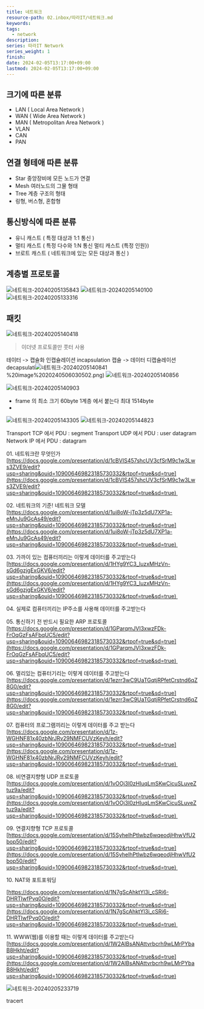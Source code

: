 ```yaml
---
title: 네트워크
resource-path: 02.inbox/따라IT/네트워크.md
keywords:
tags:
  - network
description:
series: 따라IT Network
series_weight: 1
finish:
date: 2024-02-05T13:17:00+09:00
lastmod: 2024-02-05T13:17:00+09:00
---
```

## 크기에 따른 분류
- LAN ( Local Area Network )
- WAN ( Wide Area Network )
- MAN ( Metropolitan Area Network )
- VLAN 
- CAN
- PAN

## 연결 형테애 따른 분류
- Star 중앙장비에 모든 노드가 연결
- Mesh 여러노드의 그물 형태
- Tree 계층 구조의 형태
- 링형, 버스형, 혼합형

## 통신방식에 따른 분류
- 유니 캐스트 ( 특정 대상과 1:1 통신 )
- 멀티 캐스트 ( 특정 다수와 1:N 통신 멀티 캐스트 {특정 인원})
- 브로트 캐스트 ( 네트워크에 있는 모든 대상과 통신 )

## 계층별 프로토콜
![네트워크-20240205135843](../../08.media/20240506030571.png)
![네트워크-20240205140100](../../08.media/20240506030575.png)
![네트워크-20240205133316](../../08.media/20240506030587.png)

## 패킷
![네트워크-20240205140418](../../08.media/20240506030596.png)

>이더넷 프로토콜만 풋터 사용

테이터 -> 캡슐화
인캡슐레이션 incapsulation
캡슐 -> 데이터
디캡슐레이션 decapsulati![네트워크-20240205140841](../../08.media/20240506030502.png)%20image%2020240506030502.png)
![네트워크-20240205140856](../../08.media/20240506030513.png)

![네트워크-20240205140903](../../08.media/20240506030519.png)
- frame 의 최소 크기 60byte 1계층 에서 붙는다 최대 1514byte
- 


![네트워크-20240205143305](../../08.media/20240506030524.png)
![네트워크-20240205144823](../../08.media/20240506030529.png)


Transport TCP 에서 PDU  : segment
Transport UDP 에서 PDU : user datagram
Network IP  에서 PDU : datagram
 


01. 네트워크란 무엇인가[https://docs.google.com/presentation/d/1cBVIS457shcUV3cfSrM9c1w3Lws3ZVE9/edit?usp=sharing&ouid=109006469823185730332&rtpof=true&sd=true](https://docs.google.com/presentation/d/1cBVIS457shcUV3cfSrM9c1w3Lws3ZVE9/edit?usp=sharing&ouid=109006469823185730332&rtpof=true&sd=true) 

02. 네트워크의 기준! 네트워크 모델
[https://docs.google.com/presentation/d/1ui8oW-jTp3z5dU7XP1a-eMnJu9GcAs49/edit?usp=sharing&ouid=109006469823185730332&rtpof=true&sd=true](https://docs.google.com/presentation/d/1ui8oW-jTp3z5dU7XP1a-eMnJu9GcAs49/edit?usp=sharing&ouid=109006469823185730332&rtpof=true&sd=true) 

03. 가까이 있는 컴퓨터끼리는 이렇게 데이터를 주고받는다
[https://docs.google.com/presentation/d/1HYg9YC3_luzxMHzVn-sGd6gzjgExGKV6/edit?usp=sharing&ouid=109006469823185730332&rtpof=true&sd=true](https://docs.google.com/presentation/d/1HYg9YC3_luzxMHzVn-sGd6gzjgExGKV6/edit?usp=sharing&ouid=109006469823185730332&rtpof=true&sd=true) 

04. 실제로 컴퓨터끼리는 IP주소를 사용해 데이터를 주고받는다[](https://docs.google.com/presentation/d/1ovEj3fJiYxVFZgaQglBszEJA3pyvTUAH/edit#slide=id.p1)

05. 통신하기 전 반드시 필요한 ARP 프로토콜
[https://docs.google.com/presentation/d/1GParqmJVI3xwzFDk-FrOqGzFsAFbqUC5/edit?usp=sharing&ouid=109006469823185730332&rtpof=true&sd=true](https://docs.google.com/presentation/d/1GParqmJVI3xwzFDk-FrOqGzFsAFbqUC5/edit?usp=sharing&ouid=109006469823185730332&rtpof=true&sd=true) 

06. 멀리있는 컴퓨터기리는 이렇게 데이터를 주고받는다[https://docs.google.com/presentation/d/1ezrr3wC9UaTGqtjRPfetCrstnd6qZ8G0/edit?usp=sharing&ouid=109006469823185730332&rtpof=true&sd=true](https://docs.google.com/presentation/d/1ezrr3wC9UaTGqtjRPfetCrstnd6qZ8G0/edit?usp=sharing&ouid=109006469823185730332&rtpof=true&sd=true) 

07. 컴퓨터의 프로그램끼리는 이렇게 데이터를 주고 받는다
[https://docs.google.com/presentation/d/1z-WGHNF81x40zbNrJRv29NMFCUVzKeyh/edit?usp=sharing&ouid=109006469823185730332&rtpof=true&sd=true](https://docs.google.com/presentation/d/1z-WGHNF81x40zbNrJRv29NMFCUVzKeyh/edit?usp=sharing&ouid=109006469823185730332&rtpof=true&sd=true) 

08. 비연결지향형 UDP 프로토콜
[https://docs.google.com/presentation/d/1vOOj3I0zHIuqLmSKwCicuSLuveZtuz9a/edit?usp=sharing&ouid=109006469823185730332&rtpof=true&sd=true](https://docs.google.com/presentation/d/1vOOj3I0zHIuqLmSKwCicuSLuveZtuz9a/edit?usp=sharing&ouid=109006469823185730332&rtpof=true&sd=true) 

09. 연결지향형 TCP 프로토콜
[https://docs.google.com/presentation/d/15SyhelhPtlwbz6wqeodjHhwVfU2bop50/edit?usp=sharing&ouid=109006469823185730332&rtpof=true&sd=true](https://docs.google.com/presentation/d/15SyhelhPtlwbz6wqeodjHhwVfU2bop50/edit?usp=sharing&ouid=109006469823185730332&rtpof=true&sd=true) 

10. NAT와 포트포워딩

[https://docs.google.com/presentation/d/1N7gScAhktYl3i_cSRi6-DHRTIwfPvq0O/edit?usp=sharing&ouid=109006469823185730332&rtpof=true&sd=true](https://docs.google.com/presentation/d/1N7gScAhktYl3i_cSRi6-DHRTIwfPvq0O/edit?usp=sharing&ouid=109006469823185730332&rtpof=true&sd=true) 

11. WWW(웹)를 이용할 때는 이렇게 데이터를 주고받는다
[https://docs.google.com/presentation/d/1W2AIBsANAttvrbcrh9wLMrPYbaB8Hkht/edit?usp=sharing&ouid=109006469823185730332&rtpof=true&sd=true](https://docs.google.com/presentation/d/1W2AIBsANAttvrbcrh9wLMrPYbaB8Hkht/edit?usp=sharing&ouid=109006469823185730332&rtpof=true&sd=true)


![네트워크-20240205233719](../../08.media/20240506030533.png)

tracert 